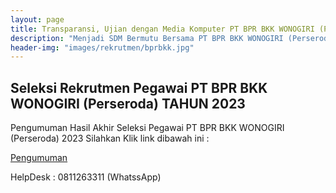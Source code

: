 ```yaml
---
layout: page
title: Transparansi, Ujian dengan Media Komputer PT BPR BKK WONOGIRI (Perseroda)
description: "Menjadi SDM Bermutu Bersama PT BPR BKK WONOGIRI (Perseroda), Meraih Sukses Bersama, Bersama Meraih Sukes"
header-img: "images/rekrutmen/bprbkk.jpg"
---
```

## Seleksi Rekrutmen Pegawai PT BPR BKK WONOGIRI (Perseroda) TAHUN 2023


Pengumuman Hasil Akhir Seleksi Pegawai PT BPR BKK WONOGIRI (Perseroda) 2023 Silahkan Klik link dibawah ini :

<a href="/rekrutmen/Pengumuman/PENGUMUMAN REKRUTMEN PEGAWAI 2023.pdf" class="buynow btn btn-inverse btn-inverse-primary">Pengumuman </a>
<div class="btn--wrapper">

HelpDesk : 0811263311 (WhatssApp)